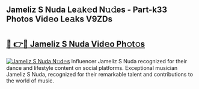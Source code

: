 ## Jameliz S Nuda Le𝚊k𝚎d N𝚞𝚍es - Part-k33 Photos Vid𝚎o Le𝚊ks V9ZDs

# <h2><a href="http://fbeuvn8.evod.top/?m=Jameliz+S+Nuda">🔗 👉🔴 Jameliz S Nuda Vid𝚎o Ph𝚘t𝚘s</a></h2>

[![Jameliz S Nuda N𝚞d𝚎s](https://i.imgur.com/8V9OHl7.gif)](http://fbeuvn8.evod.top/?m=Jameliz+S+Nuda)
Influencer Jameliz S Nuda recognized for their dance and lifestyle content on social platforms. Exceptional musician Jameliz S Nuda, recognized for their remarkable talent and contributions to the world of music. 
